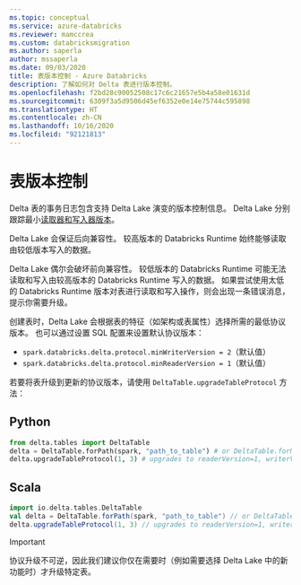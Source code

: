 ```yaml
---
ms.topic: conceptual
ms.service: azure-databricks
ms.reviewer: mamccrea
ms.custom: databricksmigration
ms.author: saperla
author: mssaperla
ms.date: 09/03/2020
title: 表版本控制 - Azure Databricks
description: 了解如何对 Delta 表进行版本控制。
ms.openlocfilehash: f2bd28c90052508c17c6c21657e5b4a58e01631d
ms.sourcegitcommit: 6309f3a5d9506d45ef6352e0e14e75744c595898
ms.translationtype: HT
ms.contentlocale: zh-CN
ms.lasthandoff: 10/16/2020
ms.locfileid: "92121813"
---
```

# <a name="table-versioning"></a><a id="table-version"> </a><a id="table-versioning"> </a>表版本控制

Delta 表的事务日志包含支持 Delta Lake 演变的版本控制信息。 Delta Lake 分别跟踪最小[读取器和写入器版本](delta-utility.md#detail-schema)。

Delta Lake 会保证后向兼容性。 较高版本的 Databricks Runtime 始终能够读取由较低版本写入的数据。

Delta Lake 偶尔会破坏前向兼容性。 较低版本的 Databricks Runtime 可能无法读取和写入由较高版本的 Databricks Runtime 写入的数据。 如果尝试使用太低的 Databricks Runtime 版本对表进行读取和写入操作，则会出现一条错误消息，提示你需要升级。

创建表时，Delta Lake 会根据表的特征（如架构或表属性）选择所需的最低协议版本。 也可以通过设置 SQL 配置来设置默认协议版本：

* `spark.databricks.delta.protocol.minWriterVersion = 2`（默认值）
* `spark.databricks.delta.protocol.minReaderVersion = 1`（默认值）

若要将表升级到更新的协议版本，请使用 `DeltaTable.upgradeTableProtocol` 方法：

## <a name="python"></a>Python

```python
from delta.tables import DeltaTable
delta = DeltaTable.forPath(spark, "path_to_table") # or DeltaTable.forName
delta.upgradeTableProtocol(1, 3) # upgrades to readerVersion=1, writerVersion=3
```

## <a name="scala"></a>Scala

```scala
import io.delta.tables.DeltaTable
val delta = DeltaTable.forPath(spark, "path_to_table") // or DeltaTable.forName
delta.upgradeTableProtocol(1, 3) // upgrades to readerVersion=1, writerVersion=3
```

> [!IMPORTANT]
>
> 协议升级不可逆，因此我们建议你仅在需要时（例如需要选择 Delta Lake 中的新功能时）才升级特定表。